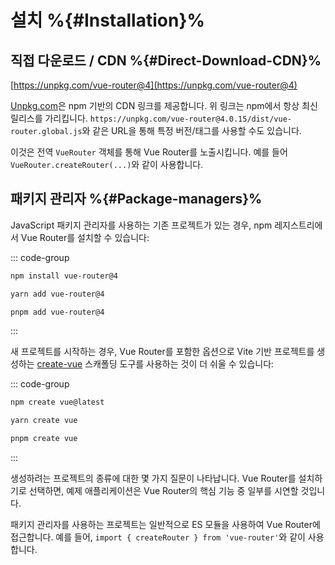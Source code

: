 # 설치 %{#Installation}%

<VueMasteryLogoLink></VueMasteryLogoLink>

## 직접 다운로드 / CDN %{#Direct-Download-CDN}%

[https://unpkg.com/vue-router@4](https://unpkg.com/vue-router@4)

<!--email_off-->

[Unpkg.com](https://unpkg.com)은 npm 기반의 CDN 링크를 제공합니다. 위 링크는 npm에서 항상 최신 릴리스를 가리킵니다. `https://unpkg.com/vue-router@4.0.15/dist/vue-router.global.js`와 같은 URL을 통해 특정 버전/태그를 사용할 수도 있습니다.

<!--/email_off-->

이것은 전역 `VueRouter` 객체를 통해 Vue Router를 노출시킵니다. 예를 들어 `VueRouter.createRouter(...)`와 같이 사용합니다.

## 패키지 관리자 %{#Package-managers}%

JavaScript 패키지 관리자를 사용하는 기존 프로젝트가 있는 경우, npm 레지스트리에서 Vue Router를 설치할 수 있습니다:

::: code-group

```bash [npm]
npm install vue-router@4
```

```bash [yarn]
yarn add vue-router@4
```

```bash [pnpm]
pnpm add vue-router@4
```

:::

새 프로젝트를 시작하는 경우, Vue Router를 포함한 옵션으로 Vite 기반 프로젝트를 생성하는 [create-vue](https://github.com/vuejs/create-vue) 스캐폴딩 도구를 사용하는 것이 더 쉬울 수 있습니다:

::: code-group

```bash [npm]
npm create vue@latest
```

```bash [yarn]
yarn create vue
```

```bash [pnpm]
pnpm create vue
```

:::

생성하려는 프로젝트의 종류에 대한 몇 가지 질문이 나타납니다. Vue Router를 설치하기로 선택하면, 예제 애플리케이션은 Vue Router의 핵심 기능 중 일부를 시연할 것입니다.

패키지 관리자를 사용하는 프로젝트는 일반적으로 ES 모듈을 사용하여 Vue Router에 접근합니다. 예를 들어, `import { createRouter } from 'vue-router'`와 같이 사용합니다.